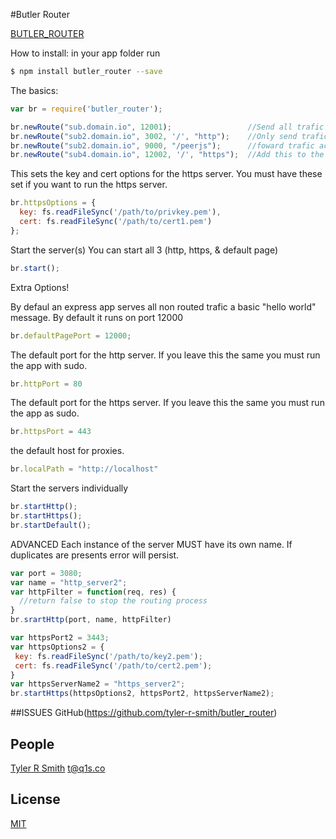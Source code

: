 #Butler Router

[BUTLER_ROUTER](https://www.npmjs.com/package/butler_router)

How to install:
in your app folder run
```bash
$ npm install butler_router --save 
```


The basics:
```js
var br = require('butler_router');

br.newRoute("sub.domain.io", 12001);                 //Send all trafic accsing http(s)://sub.domain.io to port 12001
br.newRoute("sub2.domain.io", 3002, '/', "http");    //Only send trafic accsing http://sub.domain.io to port 3002
br.newRoute("sub2.domain.io", 9000, "/peerjs");      //foward trafic accessing sub2.domain.io/peerjs to port 9000
br.newRoute("sub4.domain.io", 12002, '/', "https");  //Add this to the https routes only
```

This sets the key and cert options for the https server.
You must have these set if you want to run the https server.
```js
br.httpsOptions = {
  key: fs.readFileSync('/path/to/privkey.pem'),
  cert: fs.readFileSync('/path/to/cert1.pem')
};
```

Start the server(s)
You can start all 3 (http, https, & default page)
```js
br.start();
```

Extra Options!

By defaul an express app serves all non routed trafic a basic "hello world" message.
By default it runs on port 12000
```js
br.defaultPagePort = 12000; 
```

The default port for the http server. If you leave this the same you must run the app with sudo.
```js
br.httpPort = 80 
```

The default port for the https server. If you leave this the same you must run the app as sudo.
```js
br.httpsPort = 443 
```

the default host for proxies.
```js
br.localPath = "http://localhost"  
```

Start the servers individually
```js
br.startHttp();
br.startHttps();
br.startDefault();
```

ADVANCED
Each instance of the server MUST have its own name.
If duplicates are presents error will persist.
```js
var port = 3080;
var name = "http_server2";
var httpFilter = function(req, res) {
  //return false to stop the routing process
}
br.srartHttp(port, name, httpFilter)

var httpsPort2 = 3443;
var httpsOptions2 = {
 key: fs.readFileSync('/path/to/key2.pem');
 cert: fs.readFileSync('/path/to/cert2.pem');
} 
var httpsServerName2 = "https_server2";
br.startHttps(httpsOptions2, httpsPort2, httpsServerName2);
```
##ISSUES
GitHub(https://github.com/tyler-r-smith/butler_router)

## People
[Tyler R Smith](http://q1s.co)
<t@q1s.co>

## License
[MIT](LICENSE)

